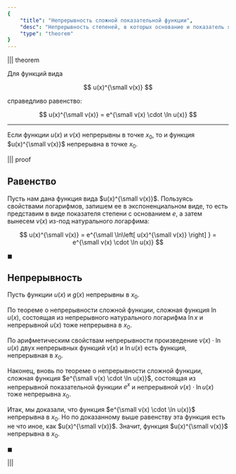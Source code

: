 ```yaml
---
{
    "title": "Непрерывность сложной показательной функции",
    "desc": "Непрерывность степеней, в которых основание и показатель являются функциями.",
    "type": "theorem"
}
---
```


||| theorem

Для функций вида

$$ u(x)^{\small v(x)} $$

справедливо равенство:

$$ u(x)^{\small v(x)} = e^{\small v(x) \cdot \ln u(x)} $$

---

Если функции $u(x)$ и $v(x)$ непрерывны в точке $x_0$, то и функция $u(x)^{\small v(x)}$ непрерывна в точке $x_0$.

||| proof

## Равенство

Пусть нам дана функция вида $u(x)^{\small v(x)}$. Пользуясь свойствами логарифмов, запишем ее в экспоненциальном виде, то есть представим в виде показателя степени с основанием $e$, а затем вынесем $v(x)$ из-под натурального логарфима:

$$ u(x)^{\small v(x)} = e^{\small \ln\left[ u(x)^{\small v(x)} \right] } = e^{\small v(x) \cdot \ln u(x)} $$

$\blacksquare$

## Непрерывность

Пусть функции $u(x)$ и $g(x)$ непрерывны в $x_0$.

По теореме о непрерывности сложной функции, сложная функция $\ln u(x)$, состоящая из непрерывного натурального логарифма $\ln x$ и непрерывной $u(x)$ тоже непрерывна в $x_0$.

По арифметическим свойствам непрерывности произведение $v(x)\cdot\ln u(x)$ двух непрерывных функций $v(x)$ и $\ln u(x)$ есть функция, непрерывная в $x_0$.

Наконец, вновь по теореме о непрерывности сложной функции, сложная функция $e^{\small v(x) \cdot \ln u(x)}$, состоящая из непрерывной показательной функции $e^x$ и непрерывной $v(x) \cdot \ln u(x)$ тоже непрерывна $x_0$.

Итак, мы доказали, что функция $e^{\small v(x) \cdot \ln u(x)}$ непрерывна в $x_0$. Но по доказанному выше равенству эта функция есть не что иное, как $u(x)^{\small v(x)}$. Значит, функция $u(x)^{\small v(x)}$ непрерывна в $x_0$.

$\blacksquare$

|||